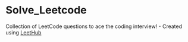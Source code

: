 # Solve_Leetcode
Collection of LeetCode questions to ace the coding interview! - Created using [LeetHub](https://github.com/QasimWani/LeetHub)
